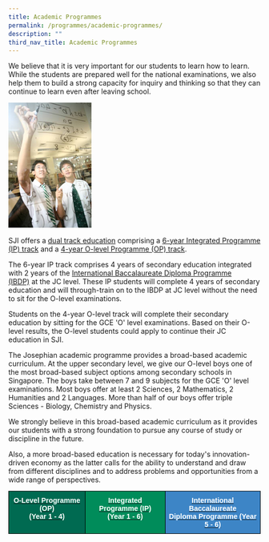 ```yaml
---
title: Academic Programmes
permalink: /programmes/academic-programmes/
description: ""
third_nav_title: Academic Programmes
---
```

We believe that it is very important for our students to learn how to learn. While the students are prepared well for the national examinations, we also help them to build a strong capacity for inquiry and thinking so that they can continue to learn even after leaving school.


<img src="/images/academic-curriculum.jpeg"  
style="width:33%">
  

SJI offers a [dual track education](/programmes/overview-of-sji-education) comprising a [6-year Integrated Programme (IP) track](/programmes/academic-programmes/integrated-programme) and a [4-year O-level Programme (OP) track](/programmes/academic-programmes/o-level-programme).

  

The 6-year IP track comprises 4 years of secondary education integrated with 2 years of the [International Baccalaureate Diploma Programme (IBDP)](/programmes/academic-programmes/ib-diploma-programme) at the JC level. These IP students will complete 4 years of secondary education and will through-train on to the IBDP at JC level without the need to sit for the O-level examinations.

  

Students on the 4-year O-level track will complete their secondary education by sitting for the GCE 'O' level examinations. Based on their O-level results, the O-level students could apply to continue their JC education in SJI.

  

The Josephian academic programme provides a broad-based academic curriculum. At the upper secondary level, we give our O-level boys one of the most broad-based subject options among secondary schools in Singapore. The boys take between 7 and 9 subjects for the GCE 'O' level examinations. Most boys offer at least 2 Sciences, 2 Mathematics, 2 Humanities and 2 Languages. More than half of our boys offer triple Sciences - Biology, Chemistry and Physics.

  

We strongly believe in this broad-based academic curriculum as it provides our students with a strong foundation to pursue any course of study or discipline in the future.

  

Also, a more broad-based education is necessary for today's innovation-driven economy as the latter calls for the ability to understand and draw from different disciplines and to address problems and opportunities from a wide range of perspectives.

  

<style type="text/css">
.tg  {border-collapse:collapse;border-spacing:0;}
.tg td{border-color:black;border-style:solid;border-width:1px;font-family:Arial, sans-serif;font-size:14px;
  overflow:hidden;padding:10px 5px;word-break:normal;}
.tg th{border-color:black;border-style:solid;border-width:1px;font-family:Arial, sans-serif;font-size:14px;
  font-weight:normal;overflow:hidden;padding:10px 5px;word-break:normal;}
.tg .tg-qums{background-color:#008C5A;color:#FFF;font-weight:bold;text-align:center;vertical-align:top}
.tg .tg-wnxa{background-color:#3D85C6;color:#FFF;font-weight:bold;text-align:center;vertical-align:top}
.tg .tg-pwos{background-color:#006A51;color:#FFF;font-weight:bold;text-align:center;vertical-align:top}
</style>
<table class="tg">
<thead>
  <tr>
    <td class="tg-pwos"><a href="/programmes/academic-programmes/o-level-programme" target="_blank" rel="noopener noreferrer"><span style="color:#FFF">O-Level Programme (OP)</span></a><br><a href="/programmes/academic-programmes/o-level-programme" target="_blank" rel="noopener noreferrer"><span style="color:#FFF">(Year 1 - 4)</span></a></td>
    <td class="tg-qums"><a href="/programmes/academic-programmes/integrated-programme" target="_blank" rel="noopener noreferrer"><span style="color:#FFF">Integrated Programme (IP)</span></a><br><a href="/programmes/academic-programmes/integrated-programme" target="_blank" rel="noopener noreferrer"><span style="color:#FFF">(Year 1 - 6)</span></a></td>
    <td class="tg-wnxa"><a href="/programmes/academic-programmes/ib-diploma-programme" target="_blank" rel="noopener noreferrer"><span style="color:#FFF">International Baccalaureate</span></a><br><a href="/programmes/academic-programmes/ib-diploma-programme" target="_blank" rel="noopener noreferrer"><span style="color:#FFF">Diploma Programme (Year 5 - 6)</span></a></td>
  </tr>
</thead>
</table>